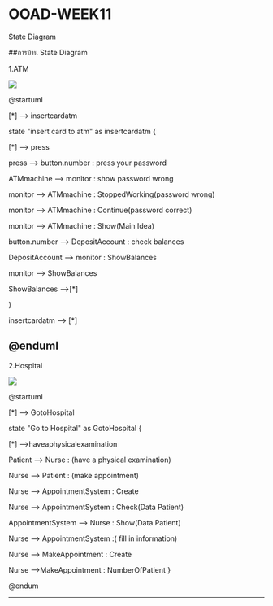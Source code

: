 # OOAD-WEEK11
State Diagram

##การบ้าน State Diagram

1.ATM

![](http://www.plantuml.com/plantuml/img/VP6nJWCn38PtFuNLgI2L1-Y0Mc1Xw5Ga1iIGorczg3txv3Ww8SIxanoqN1WwHVR_VOaZRw8vjTIV0Dvktt6rkiV0aTIyqzPP3v018rpyTB6qqGHpj40NQnW_0G7nVD6W56EkftFgDCbC-8vJtv3Y-ZVvaAGuk1X7qJRpk7tPzSvtWMcoUk5WKlZOoNWXSLJX0y0vBkZCNEFUP1YeVHKz1ZuiQ-_cYlWeR84J_IbULCdRDMcVPrlkN61yRibbilviuPzea1XiwxqajkpuZlmH6tTox2a2_0FgpvS77YxeV8ugcHSbpTi0-0AeDrMqAO4DSPlt_mq0)


@startuml

[*] --> insertcardatm

state "insert card to atm" as insertcardatm {

[*] --> press

press --> button.number : press your password

ATMmachine --> monitor : show password wrong

monitor --> ATMmachine : StoppedWorking(password wrong)

monitor --> ATMmachine : Continue(password correct)

monitor --> ATMmachine : Show(Main Idea)

button.number --> DepositAccount : check balances

DepositAccount --> monitor : ShowBalances

monitor --> ShowBalances

ShowBalances -->[*]

}

insertcardatm --> [*]

@enduml
------------------------------------------------------------------------------------------------------------------------

2.Hospital

![](http://www.plantuml.com/plantuml/img/VO_1IWCn48RlynG_FMs5la0FfQ9GBwr2Z-9XhBDiw2PPajbg4T_TgNRRQ4K81FxvFcR-ULPEslkMwF7g2PF938keyIxcpYbRQdCLZ1OH6Z748t3-mU7zv3Uy4-wQVNORRkMDlGkiBWPwi4-2VkrOzIaBfgWED1W3Zq8OqpTru0VN3CzRCxekkg3UiXB3zJbVxxEAXoatIQm3KG5USeOrijbMjwmyh1iJNOBb-Uicllus_bk2QONQjIrSi5V7v8zD2MTjQGKBjMnmWlvWLhr_bdHV7o-X3vfBUEazVG80)



@startuml

[*] --> GotoHospital

state "Go to Hospital" as GotoHospital {

[*] -->haveaphysicalexamination

Patient --> Nurse : (have a physical examination)

Nurse --> Patient : (make appointment)

Nurse -->  AppointmentSystem  : Create

Nurse --> AppointmentSystem : Check(Data Patient)

AppointmentSystem --> Nurse : Show(Data Patient)

Nurse --> AppointmentSystem  :( fill in information)

Nurse --> MakeAppointment  : Create

Nurse -->MakeAppointment  : NumberOfPatient
}

@endum

-----------------------------------------------------------------------------------------------------------------------------------

